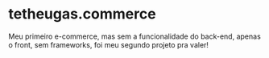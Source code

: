 # tetheugas.commerce

Meu primeiro e-commerce, mas sem a funcionalidade do back-end, apenas o front, sem frameworks, foi meu segundo projeto pra valer!
